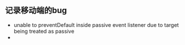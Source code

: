 ## 记录移动端的bug

- unable to preventDefault inside passive event listener  due to target being treated as passive
- 

